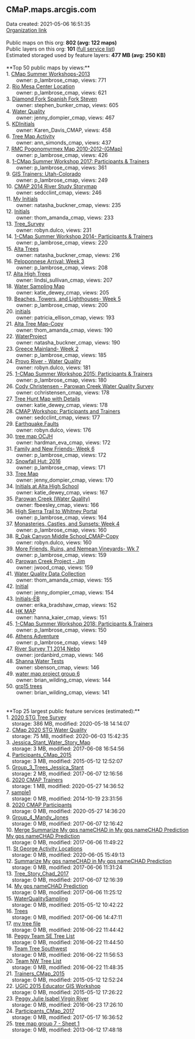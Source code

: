 <h2>CMaP.maps.arcgis.com</h2> Data created: 2021-05-06 16:51:35 <br /><a target='new' href='https://CMaP.maps.arcgis.com'>Organization link</a><br /><br />Public maps on this org: <b>802 (avg: 122 maps)</b><br />Public layers on this org: <b>101 </b>(<a target='new' href='https://services.arcgis.com/P2ovFV7xAjaUPzkx/ArcGIS/rest/services'>full service list</a>)<br />Estimated storaged used by feature layers: <b>477 MB (avg: 250 KB)</b><br /><br />**Top 50 public maps by views:**<br />  1. <a target='new' href='https://www.arcgis.com/home/item.html?id=6e7de4bdc2ae42e9bca18b61ae9481df'>CMap Summer Workshops-2013</a> <br />  &nbsp;&nbsp;&nbsp;&nbsp; &nbsp;&nbsp;owner: p_lambrose_cmap, views: 771<br />  2. <a target='new' href='https://www.arcgis.com/home/item.html?id=4ed2d316654f4e68800d1c4fbcb5c231'>Rio Mesa Center Location</a> <br />  &nbsp;&nbsp;&nbsp;&nbsp; &nbsp;&nbsp;owner: p_lambrose_cmap, views: 621<br />  3. <a target='new' href='https://www.arcgis.com/home/item.html?id=b3075036f8f44d0a97e62741c0d8941b'>Diamond Fork Spanish Fork Steven</a> <br />  &nbsp;&nbsp;&nbsp;&nbsp; &nbsp;&nbsp;owner: stephen_bunker_cmap, views: 605<br />  4. <a target='new' href='https://www.arcgis.com/home/item.html?id=1bb2ba58656545639617eb727f788c06'>Water Quality</a> <br />  &nbsp;&nbsp;&nbsp;&nbsp; &nbsp;&nbsp;owner: jenny_dompier_cmap, views: 467<br />  5. <a target='new' href='https://www.arcgis.com/home/item.html?id=16f80c3ce0b14a6c8756e966d515dd80'>KDInitials</a> <br />  &nbsp;&nbsp;&nbsp;&nbsp; &nbsp;&nbsp;owner: Karen_Davis_CMAP, views: 458<br />  6. <a target='new' href='https://www.arcgis.com/home/item.html?id=253cccf983a7472cad08834b1c1d1b52'>Tree Map Activity</a> <br />  &nbsp;&nbsp;&nbsp;&nbsp; &nbsp;&nbsp;owner: ann_simonds_cmap, views: 437<br />  7. <a target='new' href='https://www.arcgis.com/home/item.html?id=e81e37697b9842bf9f0681382e6eb14f'>RMC Pogonomyrmex Map 2010-2012-(GMap)</a> <br />  &nbsp;&nbsp;&nbsp;&nbsp; &nbsp;&nbsp;owner: p_lambrose_cmap, views: 426<br />  8. <a target='new' href='https://www.arcgis.com/home/item.html?id=d416fcad2fa349ab94fdc494e3bc0092'>1-CMap Summer Workshop 2017: Participants & Trainers</a> <br />  &nbsp;&nbsp;&nbsp;&nbsp; &nbsp;&nbsp;owner: p_lambrose_cmap, views: 361<br />  9. <a target='new' href='https://www.arcgis.com/home/item.html?id=e67f5eabba7248af8217d3b3ec7dfc5b'>GIS Trainers: Utah-Colorado</a> <br />  &nbsp;&nbsp;&nbsp;&nbsp; &nbsp;&nbsp;owner: p_lambrose_cmap, views: 249<br />  10. <a target='new' href='https://www.arcgis.com/home/item.html?id=1543a3b6297840fc914845d96c3dede2'>CMAP 2014 River Study Storymap</a> <br />  &nbsp;&nbsp;&nbsp;&nbsp; &nbsp;&nbsp;owner: sedcclint_cmap, views: 246<br />  11. <a target='new' href='https://www.arcgis.com/home/item.html?id=c92efad0b9304a458247b58afd3a0659'>My Initials</a> <br />  &nbsp;&nbsp;&nbsp;&nbsp; &nbsp;&nbsp;owner: natasha_buckner_cmap, views: 235<br />  12. <a target='new' href='https://www.arcgis.com/home/item.html?id=0ad60e5537034615bcab417a6ba17763'>Initials</a> <br />  &nbsp;&nbsp;&nbsp;&nbsp; &nbsp;&nbsp;owner: thom_amanda_cmap, views: 233<br />  13. <a target='new' href='https://www.arcgis.com/home/item.html?id=4051eb4615e34e1cbface50a918565e8'>Tree_Survey</a> <br />  &nbsp;&nbsp;&nbsp;&nbsp; &nbsp;&nbsp;owner: robyn.dulco, views: 231<br />  14. <a target='new' href='https://www.arcgis.com/home/item.html?id=2bf4f4e690e54b44a4340b113c717ff7'>1-CMap Summer Workshop 2014- Participants & Trainers</a> <br />  &nbsp;&nbsp;&nbsp;&nbsp; &nbsp;&nbsp;owner: p_lambrose_cmap, views: 220<br />  15. <a target='new' href='https://www.arcgis.com/home/item.html?id=63597f0576f147da9b7f358bd6c3cee8'>Alta Trees</a> <br />  &nbsp;&nbsp;&nbsp;&nbsp; &nbsp;&nbsp;owner: natasha_buckner_cmap, views: 216<br />  16. <a target='new' href='https://www.arcgis.com/home/item.html?id=99bf4f7b6625499d83a5c29cdfaba610'>Peloponnese Arrival: Week 3</a> <br />  &nbsp;&nbsp;&nbsp;&nbsp; &nbsp;&nbsp;owner: p_lambrose_cmap, views: 208<br />  17. <a target='new' href='https://www.arcgis.com/home/item.html?id=0428969541ff4eebb53aed4a1e197a55'>Alta High Trees</a> <br />  &nbsp;&nbsp;&nbsp;&nbsp; &nbsp;&nbsp;owner: lindsi_sullivan_cmap, views: 207<br />  18. <a target='new' href='https://www.arcgis.com/home/item.html?id=cac3ee311e95408280fafc1f95f2c66f'>Water Sampling Map</a> <br />  &nbsp;&nbsp;&nbsp;&nbsp; &nbsp;&nbsp;owner: katie_dewey_cmap, views: 205<br />  19. <a target='new' href='https://www.arcgis.com/home/item.html?id=52c0597c83554b299cce82c400580108'>Beaches, Towers, and Lighthouses- Week 5</a> <br />  &nbsp;&nbsp;&nbsp;&nbsp; &nbsp;&nbsp;owner: p_lambrose_cmap, views: 200<br />  20. <a target='new' href='https://www.arcgis.com/home/item.html?id=56a9a719cd6949288f2cb5f1c74ab53a'>initials</a> <br />  &nbsp;&nbsp;&nbsp;&nbsp; &nbsp;&nbsp;owner: patricia_ellison_cmap, views: 193<br />  21. <a target='new' href='https://www.arcgis.com/home/item.html?id=278d0b6426a941999ee1d06900d3e334'>Alta Tree Map-Copy</a> <br />  &nbsp;&nbsp;&nbsp;&nbsp; &nbsp;&nbsp;owner: thom_amanda_cmap, views: 190<br />  22. <a target='new' href='https://www.arcgis.com/home/item.html?id=950773ea9573461e86ecca469aedb1fb'>WaterProject</a> <br />  &nbsp;&nbsp;&nbsp;&nbsp; &nbsp;&nbsp;owner: natasha_buckner_cmap, views: 190<br />  23. <a target='new' href='https://www.arcgis.com/home/item.html?id=61daa3432b4f4932a7612757d349ba5f'>Greece Mainland- Week 2</a> <br />  &nbsp;&nbsp;&nbsp;&nbsp; &nbsp;&nbsp;owner: p_lambrose_cmap, views: 185<br />  24. <a target='new' href='https://www.arcgis.com/home/item.html?id=99e479ef40b143f19e9ad0d6a06f7497'>Provo River - Water Quality</a> <br />  &nbsp;&nbsp;&nbsp;&nbsp; &nbsp;&nbsp;owner: robyn.dulco, views: 181<br />  25. <a target='new' href='https://www.arcgis.com/home/item.html?id=30f29ce3a0e2489a92371d896f8952d5'>1-CMap Summer Workshop 2015: Participants & Trainers</a> <br />  &nbsp;&nbsp;&nbsp;&nbsp; &nbsp;&nbsp;owner: p_lambrose_cmap, views: 180<br />  26. <a target='new' href='https://www.arcgis.com/home/item.html?id=fd421a2ee2c6457bac2ee0e494cd0e12'>Cody Christensen - Parowan Creek Water Quality Survey</a> <br />  &nbsp;&nbsp;&nbsp;&nbsp; &nbsp;&nbsp;owner: cchristensen_cmap, views: 178<br />  27. <a target='new' href='https://www.arcgis.com/home/item.html?id=2c843e89a93c4b4aa13feb579a996576'>Tree Hunt Map with Details</a> <br />  &nbsp;&nbsp;&nbsp;&nbsp; &nbsp;&nbsp;owner: katie_dewey_cmap, views: 178<br />  28. <a target='new' href='https://www.arcgis.com/home/item.html?id=414250fb73544e4cb51ac3d7b2cdd426'>CMAP Workshop: Participants and Trainers</a> <br />  &nbsp;&nbsp;&nbsp;&nbsp; &nbsp;&nbsp;owner: sedcclint_cmap, views: 177<br />  29. <a target='new' href='https://www.arcgis.com/home/item.html?id=7a7a4d5f6b714531984e5bc486b5732e'>Earthquake.Faults</a> <br />  &nbsp;&nbsp;&nbsp;&nbsp; &nbsp;&nbsp;owner: robyn.dulco, views: 176<br />  30. <a target='new' href='https://www.arcgis.com/home/item.html?id=f4dae61ada8b4cf480c98835f5d7763b'>tree map OCJH</a> <br />  &nbsp;&nbsp;&nbsp;&nbsp; &nbsp;&nbsp;owner: hardman_eva_cmap, views: 172<br />  31. <a target='new' href='https://www.arcgis.com/home/item.html?id=6b86f7d09df34b36996b9c537f379faf'>Family and New Friends- Week 6 </a> <br />  &nbsp;&nbsp;&nbsp;&nbsp; &nbsp;&nbsp;owner: p_lambrose_cmap, views: 172<br />  32. <a target='new' href='https://www.arcgis.com/home/item.html?id=6324e479b2ce404c80bbf4711f93833d'>Snowfall Hut: 2016</a> <br />  &nbsp;&nbsp;&nbsp;&nbsp; &nbsp;&nbsp;owner: p_lambrose_cmap, views: 171<br />  33. <a target='new' href='https://www.arcgis.com/home/item.html?id=26bdedb6a88d44698f1a79b236fc518c'>Tree Map</a> <br />  &nbsp;&nbsp;&nbsp;&nbsp; &nbsp;&nbsp;owner: jenny_dompier_cmap, views: 170<br />  34. <a target='new' href='https://www.arcgis.com/home/item.html?id=978913cd5e024786b75d63de99aebd2c'>Initials at Alta High School</a> <br />  &nbsp;&nbsp;&nbsp;&nbsp; &nbsp;&nbsp;owner: katie_dewey_cmap, views: 167<br />  35. <a target='new' href='https://www.arcgis.com/home/item.html?id=41b485a97bbf49eebc8d7b5b8348fdda'>Parowan Creek (Water Quality)</a> <br />  &nbsp;&nbsp;&nbsp;&nbsp; &nbsp;&nbsp;owner: fbeesley_cmap, views: 166<br />  36. <a target='new' href='https://www.arcgis.com/home/item.html?id=ec60f71bb068499a8da89f3a03b84a74'>High Sierra Trail to Whitney Portal</a> <br />  &nbsp;&nbsp;&nbsp;&nbsp; &nbsp;&nbsp;owner: p_lambrose_cmap, views: 164<br />  37. <a target='new' href='https://www.arcgis.com/home/item.html?id=c3466839313a46bc8fe1d7c9f17d473a'>Monasteries, Castles, and Sunsets: Week 4</a> <br />  &nbsp;&nbsp;&nbsp;&nbsp; &nbsp;&nbsp;owner: p_lambrose_cmap, views: 160<br />  38. <a target='new' href='https://www.arcgis.com/home/item.html?id=e1960fd520994019b7c146ab4ba2f042'>R_Oak Canyon Middle School_CMAP-Copy</a> <br />  &nbsp;&nbsp;&nbsp;&nbsp; &nbsp;&nbsp;owner: robyn.dulco, views: 160<br />  39. <a target='new' href='https://www.arcgis.com/home/item.html?id=12046c7f5c3e48d8b99932a6c9315214'>More Friends, Ruins, and Nemean Vineyards- Wk 7 </a> <br />  &nbsp;&nbsp;&nbsp;&nbsp; &nbsp;&nbsp;owner: p_lambrose_cmap, views: 159<br />  40. <a target='new' href='https://www.arcgis.com/home/item.html?id=eb3f3ae73cfc482cbcab0c32aafad902'>Parowan Creek Project - Jim</a> <br />  &nbsp;&nbsp;&nbsp;&nbsp; &nbsp;&nbsp;owner: jwood_cmap, views: 159<br />  41. <a target='new' href='https://www.arcgis.com/home/item.html?id=cae5e25764c242019dd7963107635dab'>Water Quality Data Collection</a> <br />  &nbsp;&nbsp;&nbsp;&nbsp; &nbsp;&nbsp;owner: thom_amanda_cmap, views: 155<br />  42. <a target='new' href='https://www.arcgis.com/home/item.html?id=38058c1b06c24455b868c3ba88da7f5e'>Initial</a> <br />  &nbsp;&nbsp;&nbsp;&nbsp; &nbsp;&nbsp;owner: jenny_dompier_cmap, views: 154<br />  43. <a target='new' href='https://www.arcgis.com/home/item.html?id=17bfca3e409b423fa97aa4a0a6359afb'>Initials-EB</a> <br />  &nbsp;&nbsp;&nbsp;&nbsp; &nbsp;&nbsp;owner: erika_bradshaw_cmap, views: 152<br />  44. <a target='new' href='https://www.arcgis.com/home/item.html?id=9bc78015410641efb5cf1732ad7029d5'>HK MAP</a> <br />  &nbsp;&nbsp;&nbsp;&nbsp; &nbsp;&nbsp;owner: hanna_kaier_cmap, views: 151<br />  45. <a target='new' href='https://www.arcgis.com/home/item.html?id=1e611c4e400b4d6bb4ecda0ef0b454bf'>1-CMap Summer Workshop 2018: Participants & Trainers</a> <br />  &nbsp;&nbsp;&nbsp;&nbsp; &nbsp;&nbsp;owner: p_lambrose_cmap, views: 150<br />  46. <a target='new' href='https://www.arcgis.com/home/item.html?id=c4289c96ac8f4b53b862bd4dc4d2c638'>Athens Adventure</a> <br />  &nbsp;&nbsp;&nbsp;&nbsp; &nbsp;&nbsp;owner: p_lambrose_cmap, views: 149<br />  47. <a target='new' href='https://www.arcgis.com/home/item.html?id=a6bcf2622d714bd0acd8eaebf01536bd'>River Survey T1 2014 Nebo</a> <br />  &nbsp;&nbsp;&nbsp;&nbsp; &nbsp;&nbsp;owner: jordanbird_cmap, views: 146<br />  48. <a target='new' href='https://www.arcgis.com/home/item.html?id=43e25f3a3c1947df8f8f582ead240c32'>Shanna Water Tests</a> <br />  &nbsp;&nbsp;&nbsp;&nbsp; &nbsp;&nbsp;owner: sbenson_cmap, views: 146<br />  49. <a target='new' href='https://www.arcgis.com/home/item.html?id=9bf22ee1ed434d8e8ad19dbcb0d4bae6'>water map project group 6</a> <br />  &nbsp;&nbsp;&nbsp;&nbsp; &nbsp;&nbsp;owner: brian_wilding_cmap, views: 144<br />  50. <a target='new' href='https://www.arcgis.com/home/item.html?id=b42f38fefc994534b44fec0352a64e22'>grp15 trees</a> <br />  &nbsp;&nbsp;&nbsp;&nbsp; &nbsp;&nbsp;owner: brian_wilding_cmap, views: 141<br /><br /><br />**Top 25 largest public feature services (estimated):**<br /> 1. <a target='new' href='https://www.arcgis.com/home/item.html?id=73a33f6d70fd46fda554d0d666d4f59f'>2020 STG Tree Survey</a><br /> &nbsp;&nbsp;&nbsp;&nbsp;storage: 386 MB, modified: 2020-05-18 14:14:07<br /> 2. <a target='new' href='https://www.arcgis.com/home/item.html?id=35f3afedeaba4f75997a9546cd978df8'>CMap 2020 STG Water Quality</a><br /> &nbsp;&nbsp;&nbsp;&nbsp;storage: 75 MB, modified: 2020-06-03 15:42:35<br /> 3. <a target='new' href='https://www.arcgis.com/home/item.html?id=9766951b51dd4abea957840956c20bde'>Jessica_Stant_Water_Story_Map</a><br /> &nbsp;&nbsp;&nbsp;&nbsp;storage: 3 MB, modified: 2017-06-08 16:54:56<br /> 4. <a target='new' href='https://www.arcgis.com/home/item.html?id=33c1aa2d85b649a6a8635588ace23843'>Participants_CMap_2015</a><br /> &nbsp;&nbsp;&nbsp;&nbsp;storage: 3 MB, modified: 2015-05-12 12:52:07<br /> 5. <a target='new' href='https://www.arcgis.com/home/item.html?id=c3460ce7c3dc4f65848fa5673befa939'>Group_3_Trees_Jessica_Stant</a><br /> &nbsp;&nbsp;&nbsp;&nbsp;storage: 2 MB, modified: 2017-06-07 12:16:56<br /> 6. <a target='new' href='https://www.arcgis.com/home/item.html?id=f071809e18aa43e3a840469acfdcf564'>2020 CMAP Trainers</a><br /> &nbsp;&nbsp;&nbsp;&nbsp;storage: 1 MB, modified: 2020-05-27 14:36:52<br /> 7. <a target='new' href='https://www.arcgis.com/home/item.html?id=c7c878e55c8c4af1830f0d54e798cef0'>sample1</a><br /> &nbsp;&nbsp;&nbsp;&nbsp;storage: 0 MB, modified: 2014-10-19 23:31:56<br /> 8. <a target='new' href='https://www.arcgis.com/home/item.html?id=25e3a097f2984290859eb3756baf28b4'>2020 CMAP Participants</a><br /> &nbsp;&nbsp;&nbsp;&nbsp;storage: 0 MB, modified: 2020-05-27 14:36:20<br /> 9. <a target='new' href='https://www.arcgis.com/home/item.html?id=9aa0a3b459af4d9795a5c245bd379376'>Group_4_Mandy_Jones</a><br /> &nbsp;&nbsp;&nbsp;&nbsp;storage: 0 MB, modified: 2017-06-07 12:16:42<br /> 10. <a target='new' href='https://www.arcgis.com/home/item.html?id=d9b111a9f8584aa39b3a0f9a8777e091'>Merge Summarize My gps nameCHAD in My gps nameCHAD Prediction My gps nameCHAD Prediction</a><br /> &nbsp;&nbsp;&nbsp;&nbsp;storage: 0 MB, modified: 2017-06-06 11:49:22<br /> 11. <a target='new' href='https://www.arcgis.com/home/item.html?id=b8d1c48076a94689a4c2d98f1b3a9eac'>St George Activity Locations</a><br /> &nbsp;&nbsp;&nbsp;&nbsp;storage: 0 MB, modified: 2020-06-05 15:49:13<br /> 12. <a target='new' href='https://www.arcgis.com/home/item.html?id=900edcc3fb3d44ad81d05b3c5e750ef1'>Summarize My gps nameCHAD in My gps nameCHAD Prediction</a><br /> &nbsp;&nbsp;&nbsp;&nbsp;storage: 0 MB, modified: 2017-06-06 11:31:24<br /> 13. <a target='new' href='https://www.arcgis.com/home/item.html?id=236551f28a02437794cd34c5a3a9d5dc'>Tree_Story_Chad_2017</a><br /> &nbsp;&nbsp;&nbsp;&nbsp;storage: 0 MB, modified: 2017-06-07 12:16:39<br /> 14. <a target='new' href='https://www.arcgis.com/home/item.html?id=63d6206fbfb94045ab1f716cb6c9b217'>My gps nameCHAD Prediction</a><br /> &nbsp;&nbsp;&nbsp;&nbsp;storage: 0 MB, modified: 2017-06-06 11:25:12<br /> 15. <a target='new' href='https://www.arcgis.com/home/item.html?id=01714769a7e646078c575cefcf268992'>WaterQualitySampling</a><br /> &nbsp;&nbsp;&nbsp;&nbsp;storage: 0 MB, modified: 2015-05-12 10:42:22<br /> 16. <a target='new' href='https://www.arcgis.com/home/item.html?id=53b56658735d4917bfb2ba80df38c115'>Trees</a><br /> &nbsp;&nbsp;&nbsp;&nbsp;storage: 0 MB, modified: 2017-06-06 14:47:11<br /> 17. <a target='new' href='https://www.arcgis.com/home/item.html?id=d2f173021cad4b71b6fc7fbe049a6b34'>my tree file</a><br /> &nbsp;&nbsp;&nbsp;&nbsp;storage: 0 MB, modified: 2016-06-22 11:44:42<br /> 18. <a target='new' href='https://www.arcgis.com/home/item.html?id=4e4c72b1a7634da6843ed3dd861e7c0c'>Peggy Team SE Tree List</a><br /> &nbsp;&nbsp;&nbsp;&nbsp;storage: 0 MB, modified: 2016-06-22 11:44:50<br /> 19. <a target='new' href='https://www.arcgis.com/home/item.html?id=f8aed56eff314e2ba73ac86d9de88261'>Team Tree Southwest</a><br /> &nbsp;&nbsp;&nbsp;&nbsp;storage: 0 MB, modified: 2016-06-22 11:56:53<br /> 20. <a target='new' href='https://www.arcgis.com/home/item.html?id=bae4f53021e548b4b1e259efaead340a'>Team NW Tree List</a><br /> &nbsp;&nbsp;&nbsp;&nbsp;storage: 0 MB, modified: 2016-06-22 11:48:35<br /> 21. <a target='new' href='https://www.arcgis.com/home/item.html?id=99a4864ad1c945f0b01c75a9cc6f43ec'>Trainers_CMap_2015</a><br /> &nbsp;&nbsp;&nbsp;&nbsp;storage: 0 MB, modified: 2015-05-12 12:52:24<br /> 22. <a target='new' href='https://www.arcgis.com/home/item.html?id=34890bf83b64419caa92ad65aaf750c7'>UGIC 2015 Educator GIS Workshop</a><br /> &nbsp;&nbsp;&nbsp;&nbsp;storage: 0 MB, modified: 2015-05-12 17:26:22<br /> 23. <a target='new' href='https://www.arcgis.com/home/item.html?id=34dd8393f7824a11a7f136683301d311'>Peggy Julie Isabel Virgin River</a><br /> &nbsp;&nbsp;&nbsp;&nbsp;storage: 0 MB, modified: 2016-06-23 17:26:10<br /> 24. <a target='new' href='https://www.arcgis.com/home/item.html?id=f7665f2896a74986846d4b17767d97f2'>Participants_CMap_2017</a><br /> &nbsp;&nbsp;&nbsp;&nbsp;storage: 0 MB, modified: 2017-05-17 16:36:52<br /> 25. <a target='new' href='https://www.arcgis.com/home/item.html?id=de7ceb3dabbc485da25550309e445bd5'>tree map group 7 - Sheet 1</a><br /> &nbsp;&nbsp;&nbsp;&nbsp;storage: 0 MB, modified: 2013-06-12 17:48:18<br />